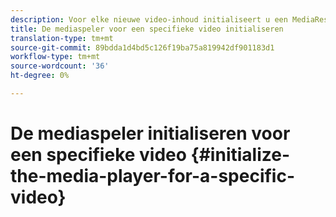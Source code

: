 ```yaml
---
description: Voor elke nieuwe video-inhoud initialiseert u een MediaResource-instantie met informatie over de video-inhoud en laadt u de mediabron.
title: De mediaspeler voor een specifieke video initialiseren
translation-type: tm+mt
source-git-commit: 89bdda1d4bd5c126f19ba75a819942df901183d1
workflow-type: tm+mt
source-wordcount: '36'
ht-degree: 0%

---
```



# De mediaspeler initialiseren voor een specifieke video {#initialize-the-media-player-for-a-specific-video}
